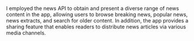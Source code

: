 I employed the news API to obtain and present a diverse range of news content in the app, allowing users to browse breaking news, popular news, news extracts, and search for older content. In addition, the app provides a sharing feature that enables readers to distribute news articles via various media channels.
